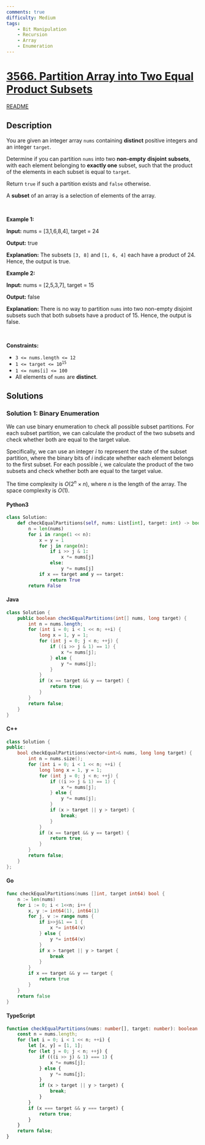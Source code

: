 ```yaml
---
comments: true
difficulty: Medium
tags:
    - Bit Manipulation
    - Recursion
    - Array
    - Enumeration
---
```


<!-- problem:start -->

# [3566. Partition Array into Two Equal Product Subsets](https://leetcode.com/problems/partition-array-into-two-equal-product-subsets)

[README](/solution/3500-3599/3566.Partition%20Array%20into%20Two%20Equal%20Product%20Subsets/README.md)

## Description

<!-- description:start -->

<p>You are given an integer array <code>nums</code> containing <strong>distinct</strong> positive integers and an integer <code>target</code>.</p>

<p>Determine if you can partition <code>nums</code> into two <strong>non-empty</strong> <strong>disjoint</strong> <strong>subsets</strong>, with each element belonging to <strong>exactly one</strong> subset, such that the product of the elements in each subset is equal to <code>target</code>.</p>

<p>Return <code>true</code> if such a partition exists and <code>false</code> otherwise.</p>
A <strong>subset</strong> of an array is a selection of elements of the array.
<p>&nbsp;</p>
<p><strong class="example">Example 1:</strong></p>

<div class="example-block">
<p><strong>Input:</strong> <span class="example-io">nums = [3,1,6,8,4], target = 24</span></p>

<p><strong>Output:</strong> <span class="example-io">true</span></p>

<p><strong>Explanation:</strong> The subsets <code>[3, 8]</code> and <code>[1, 6, 4]</code> each have a product of 24. Hence, the output is true.</p>
</div>

<p><strong class="example">Example 2:</strong></p>

<div class="example-block">
<p><strong>Input:</strong> <span class="example-io">nums = [2,5,3,7], target = 15</span></p>

<p><strong>Output:</strong> <span class="example-io">false</span></p>

<p><strong>Explanation:</strong> There is no way to partition <code>nums</code> into two non-empty disjoint subsets such that both subsets have a product of 15. Hence, the output is false.</p>
</div>

<p>&nbsp;</p>
<p><strong>Constraints:</strong></p>

<ul>
	<li><code>3 &lt;= nums.length &lt;= 12</code></li>
	<li><code>1 &lt;= target &lt;= 10<sup>15</sup></code></li>
	<li><code>1 &lt;= nums[i] &lt;= 100</code></li>
	<li>All elements of <code>nums</code> are <strong>distinct</strong>.</li>
</ul>

<!-- description:end -->

## Solutions

<!-- solution:start -->

### Solution 1: Binary Enumeration

We can use binary enumeration to check all possible subset partitions. For each subset partition, we can calculate the product of the two subsets and check whether both are equal to the target value.

Specifically, we can use an integer $i$ to represent the state of the subset partition, where the binary bits of $i$ indicate whether each element belongs to the first subset. For each possible $i$, we calculate the product of the two subsets and check whether both are equal to the target value.

The time complexity is $O(2^n \times n)$, where $n$ is the length of the array. The space complexity is $O(1)$.

<!-- tabs:start -->

#### Python3

```python
class Solution:
    def checkEqualPartitions(self, nums: List[int], target: int) -> bool:
        n = len(nums)
        for i in range(1 << n):
            x = y = 1
            for j in range(n):
                if i >> j & 1:
                    x *= nums[j]
                else:
                    y *= nums[j]
            if x == target and y == target:
                return True
        return False
```

#### Java

```java
class Solution {
    public boolean checkEqualPartitions(int[] nums, long target) {
        int n = nums.length;
        for (int i = 0; i < 1 << n; ++i) {
            long x = 1, y = 1;
            for (int j = 0; j < n; ++j) {
                if ((i >> j & 1) == 1) {
                    x *= nums[j];
                } else {
                    y *= nums[j];
                }
            }
            if (x == target && y == target) {
                return true;
            }
        }
        return false;
    }
}
```

#### C++

```cpp
class Solution {
public:
    bool checkEqualPartitions(vector<int>& nums, long long target) {
        int n = nums.size();
        for (int i = 0; i < 1 << n; ++i) {
            long long x = 1, y = 1;
            for (int j = 0; j < n; ++j) {
                if ((i >> j & 1) == 1) {
                    x *= nums[j];
                } else {
                    y *= nums[j];
                }
                if (x > target || y > target) {
                    break;
                }
            }
            if (x == target && y == target) {
                return true;
            }
        }
        return false;
    }
};
```

#### Go

```go
func checkEqualPartitions(nums []int, target int64) bool {
	n := len(nums)
	for i := 0; i < 1<<n; i++ {
		x, y := int64(1), int64(1)
		for j, v := range nums {
			if i>>j&1 == 1 {
				x *= int64(v)
			} else {
				y *= int64(v)
			}
			if x > target || y > target {
				break
			}
		}
		if x == target && y == target {
			return true
		}
	}
	return false
}
```

#### TypeScript

```ts
function checkEqualPartitions(nums: number[], target: number): boolean {
    const n = nums.length;
    for (let i = 0; i < 1 << n; ++i) {
        let [x, y] = [1, 1];
        for (let j = 0; j < n; ++j) {
            if (((i >> j) & 1) === 1) {
                x *= nums[j];
            } else {
                y *= nums[j];
            }
            if (x > target || y > target) {
                break;
            }
        }
        if (x === target && y === target) {
            return true;
        }
    }
    return false;
}
```

<!-- tabs:end -->

<!-- solution:end -->

<!-- problem:end -->
